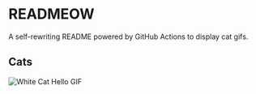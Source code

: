 # READMEOW

A self-rewriting README powered by GitHub Actions to display cat gifs.

## Cats

![White Cat Hello GIF](https://media2.giphy.com/media/v1.Y2lkPTlhY2QwMmRha2M5dnZpcTRnb3FpdWc2Nzdjd2E0b2NkM3NwcGVkNTRrdXYwcHJ2OCZlcD12MV9naWZzX3NlYXJjaCZjdD1n/vFKqnCdLPNOKc/200.gif)
